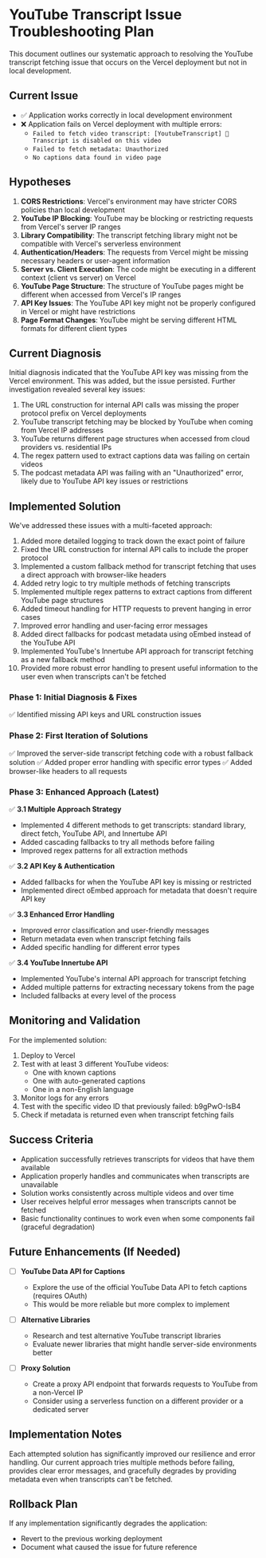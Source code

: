 # YouTube Transcript Issue Troubleshooting Plan

This document outlines our systematic approach to resolving the YouTube transcript fetching issue that occurs on the Vercel deployment but not in local development.

## Current Issue

- ✅ Application works correctly in local development environment
- ❌ Application fails on Vercel deployment with multiple errors:
  - `Failed to fetch video transcript: [YoutubeTranscript] 🚨 Transcript is disabled on this video`
  - `Failed to fetch metadata: Unauthorized`
  - `No captions data found in video page`

## Hypotheses

1. **CORS Restrictions**: Vercel's environment may have stricter CORS policies than local development
2. **YouTube IP Blocking**: YouTube may be blocking or restricting requests from Vercel's server IP ranges
3. **Library Compatibility**: The transcript fetching library might not be compatible with Vercel's serverless environment
4. **Authentication/Headers**: The requests from Vercel might be missing necessary headers or user-agent information
5. **Server vs. Client Execution**: The code might be executing in a different context (client vs server) on Vercel
6. **YouTube Page Structure**: The structure of YouTube pages might be different when accessed from Vercel's IP ranges
7. **API Key Issues**: The YouTube API key might not be properly configured in Vercel or might have restrictions
8. **Page Format Changes**: YouTube might be serving different HTML formats for different client types

## Current Diagnosis

Initial diagnosis indicated that the YouTube API key was missing from the Vercel environment. This was added, but the issue persisted. Further investigation revealed several key issues:

1. The URL construction for internal API calls was missing the proper protocol prefix on Vercel deployments
2. YouTube transcript fetching may be blocked by YouTube when coming from Vercel IP addresses
3. YouTube returns different page structures when accessed from cloud providers vs. residential IPs
4. The regex pattern used to extract captions data was failing on certain videos
5. The podcast metadata API was failing with an "Unauthorized" error, likely due to YouTube API key issues or restrictions

## Implemented Solution

We've addressed these issues with a multi-faceted approach:

1. Added more detailed logging to track down the exact point of failure
2. Fixed the URL construction for internal API calls to include the proper protocol
3. Implemented a custom fallback method for transcript fetching that uses a direct approach with browser-like headers
4. Added retry logic to try multiple methods of fetching transcripts
5. Implemented multiple regex patterns to extract captions from different YouTube page structures
6. Added timeout handling for HTTP requests to prevent hanging in error cases
7. Improved error handling and user-facing error messages
8. Added direct fallbacks for podcast metadata using oEmbed instead of the YouTube API
9. Implemented YouTube's Innertube API approach for transcript fetching as a new fallback method
10. Provided more robust error handling to present useful information to the user even when transcripts can't be fetched

### Phase 1: Initial Diagnosis & Fixes

✅ Identified missing API keys and URL construction issues

### Phase 2: First Iteration of Solutions

✅ Improved the server-side transcript fetching code with a robust fallback solution
✅ Added proper error handling with specific error types
✅ Added browser-like headers to all requests

### Phase 3: Enhanced Approach (Latest)

✅ **3.1 Multiple Approach Strategy**

- Implemented 4 different methods to get transcripts: standard library, direct fetch, YouTube API, and Innertube API
- Added cascading fallbacks to try all methods before failing
- Improved regex patterns for all extraction methods

✅ **3.2 API Key & Authentication**

- Added fallbacks for when the YouTube API key is missing or restricted
- Implemented direct oEmbed approach for metadata that doesn't require API key

✅ **3.3 Enhanced Error Handling**

- Improved error classification and user-friendly messages
- Return metadata even when transcript fetching fails
- Added specific handling for different error types

✅ **3.4 YouTube Innertube API**

- Implemented YouTube's internal API approach for transcript fetching
- Added multiple patterns for extracting necessary tokens from the page
- Included fallbacks at every level of the process

## Monitoring and Validation

For the implemented solution:

1. Deploy to Vercel
2. Test with at least 3 different YouTube videos:
   - One with known captions
   - One with auto-generated captions
   - One in a non-English language
3. Monitor logs for any errors
4. Test with the specific video ID that previously failed: b9gPwO-IsB4
5. Check if metadata is returned even when transcript fetching fails

## Success Criteria

- Application successfully retrieves transcripts for videos that have them available
- Application properly handles and communicates when transcripts are unavailable
- Solution works consistently across multiple videos and over time
- User receives helpful error messages when transcripts cannot be fetched
- Basic functionality continues to work even when some components fail (graceful degradation)

## Future Enhancements (If Needed)

- [ ] **YouTube Data API for Captions**

  - Explore the use of the official YouTube Data API to fetch captions (requires OAuth)
  - This would be more reliable but more complex to implement

- [ ] **Alternative Libraries**

  - Research and test alternative YouTube transcript libraries
  - Evaluate newer libraries that might handle server-side environments better

- [ ] **Proxy Solution**
  - Create a proxy API endpoint that forwards requests to YouTube from a non-Vercel IP
  - Consider using a serverless function on a different provider or a dedicated server

## Implementation Notes

Each attempted solution has significantly improved our resilience and error handling. Our current approach tries multiple methods before failing, provides clear error messages, and gracefully degrades by providing metadata even when transcripts can't be fetched.

## Rollback Plan

If any implementation significantly degrades the application:

- Revert to the previous working deployment
- Document what caused the issue for future reference
